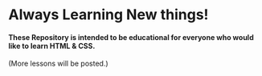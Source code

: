 # Always Learning New things!
#### These Repository is intended to be educational for everyone who would like to learn HTML & CSS.

(More lessons will be posted.)
